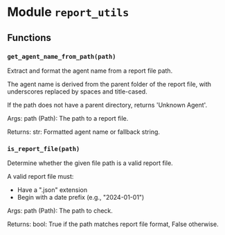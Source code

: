 # Module `report_utils`

## Functions

### `get_agent_name_from_path(path)`

Extract and format the agent name from a report file path.

The agent name is derived from the parent folder of the report file,
with underscores replaced by spaces and title-cased.

If the path does not have a parent directory, returns 'Unknown Agent'.

Args:
    path (Path): The path to a report file.

Returns:
    str: Formatted agent name or fallback string.

### `is_report_file(path)`

Determine whether the given file path is a valid report file.

A valid report file must:
- Have a ".json" extension
- Begin with a date prefix (e.g., "2024-01-01")

Args:
    path (Path): The path to check.

Returns:
    bool: True if the path matches report file format, False otherwise.
